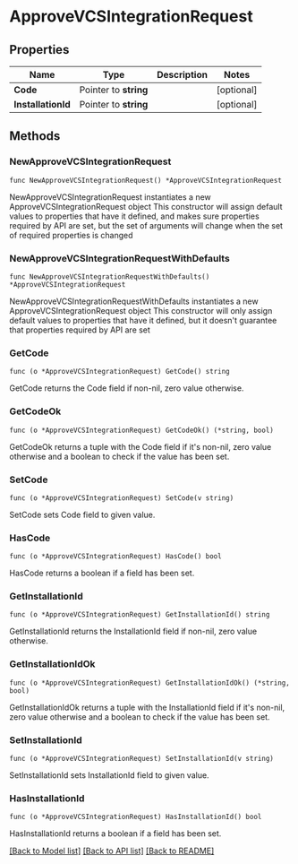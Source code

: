 # ApproveVCSIntegrationRequest

## Properties

Name | Type | Description | Notes
------------ | ------------- | ------------- | -------------
**Code** | Pointer to **string** |  | [optional] 
**InstallationId** | Pointer to **string** |  | [optional] 

## Methods

### NewApproveVCSIntegrationRequest

`func NewApproveVCSIntegrationRequest() *ApproveVCSIntegrationRequest`

NewApproveVCSIntegrationRequest instantiates a new ApproveVCSIntegrationRequest object
This constructor will assign default values to properties that have it defined,
and makes sure properties required by API are set, but the set of arguments
will change when the set of required properties is changed

### NewApproveVCSIntegrationRequestWithDefaults

`func NewApproveVCSIntegrationRequestWithDefaults() *ApproveVCSIntegrationRequest`

NewApproveVCSIntegrationRequestWithDefaults instantiates a new ApproveVCSIntegrationRequest object
This constructor will only assign default values to properties that have it defined,
but it doesn't guarantee that properties required by API are set

### GetCode

`func (o *ApproveVCSIntegrationRequest) GetCode() string`

GetCode returns the Code field if non-nil, zero value otherwise.

### GetCodeOk

`func (o *ApproveVCSIntegrationRequest) GetCodeOk() (*string, bool)`

GetCodeOk returns a tuple with the Code field if it's non-nil, zero value otherwise
and a boolean to check if the value has been set.

### SetCode

`func (o *ApproveVCSIntegrationRequest) SetCode(v string)`

SetCode sets Code field to given value.

### HasCode

`func (o *ApproveVCSIntegrationRequest) HasCode() bool`

HasCode returns a boolean if a field has been set.

### GetInstallationId

`func (o *ApproveVCSIntegrationRequest) GetInstallationId() string`

GetInstallationId returns the InstallationId field if non-nil, zero value otherwise.

### GetInstallationIdOk

`func (o *ApproveVCSIntegrationRequest) GetInstallationIdOk() (*string, bool)`

GetInstallationIdOk returns a tuple with the InstallationId field if it's non-nil, zero value otherwise
and a boolean to check if the value has been set.

### SetInstallationId

`func (o *ApproveVCSIntegrationRequest) SetInstallationId(v string)`

SetInstallationId sets InstallationId field to given value.

### HasInstallationId

`func (o *ApproveVCSIntegrationRequest) HasInstallationId() bool`

HasInstallationId returns a boolean if a field has been set.


[[Back to Model list]](../README.md#documentation-for-models) [[Back to API list]](../README.md#documentation-for-api-endpoints) [[Back to README]](../README.md)


